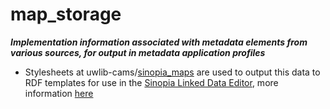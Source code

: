 # map_storage
***Implementation information associated with metadata elements from various sources, for output in metadata application profiles***

- Stylesheets at uwlib-cams/[sinopia_maps](https://github.com/uwlib-cams/sinopia_maps) are used to output this data to RDF templates for use in the [Sinopia Linked Data Editor](https://sinopia.io/), more information [here](https://github.com/uwlib-cams/sinopia_maps/wiki)
